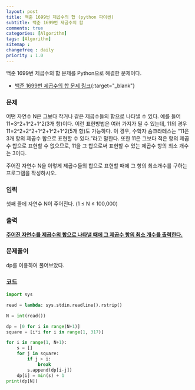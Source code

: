 ```yaml
---
layout: post
title: 백준 1699번 제곱수의 합 (python 파이썬)
subtitle: 백준 1699번 제곱수의 합
comments: true
categories: [Algorithm]
tags: [Algorithm]
sitemap :
changefreq : daily
priority : 1.0
---
```

백준 1699번 제곱수의 합 문제를 Python으로 해결한 문제이다.  

* [백준 1699번 제곱수의 합 문제 링크](https://www.acmicpc.net/problem/1699){:target="_blank"}


### 문제 
어떤 자연수 N은 그보다 작거나 같은 제곱수들의 합으로 나타낼 수 있다. 예를 들어 11=3^2+1^2+1^2(3개 항)이다. 이런 표현방법은 여러 가지가 될 수 있는데, 11의 경우 11=2^2+2^2+1^2+1^2+1^2(5개 항)도 가능하다. 이 경우, 수학자 숌크라테스는 “11은 3개 항의 제곱수 합으로 표현할 수 있다.”라고 말한다. 또한 11은 그보다 적은 항의 제곱수 합으로 표현할 수 없으므로, 11을 그 합으로써 표현할 수 있는 제곱수 항의 최소 개수는 3이다.

주어진 자연수 N을 이렇게 제곱수들의 합으로 표현할 때에 그 항의 최소개수를 구하는 프로그램을 작성하시오.


### 입력
첫째 줄에 자연수 N이 주어진다. (1 ≤ N ≤ 100,000)


### 출력
**<u>주어진 자연수를 제곱수의 합으로 나타낼 때에 그 제곱수 항의 최소 개수를 출력한다.</u>**


### 문제풀이
dp를 이용하여 풀어보았다.


### 코드
```python
import sys

read = lambda: sys.stdin.readline().rstrip()

N = int(read())

dp = [0 for i in range(N+1)]
square = [i*i for i in range(1, 317)]

for i in range(1, N+1):
    s = []
    for j in square:
        if j > i:
            break
        s.append(dp[i-j])
    dp[i] = min(s) + 1
print(dp[N])
```